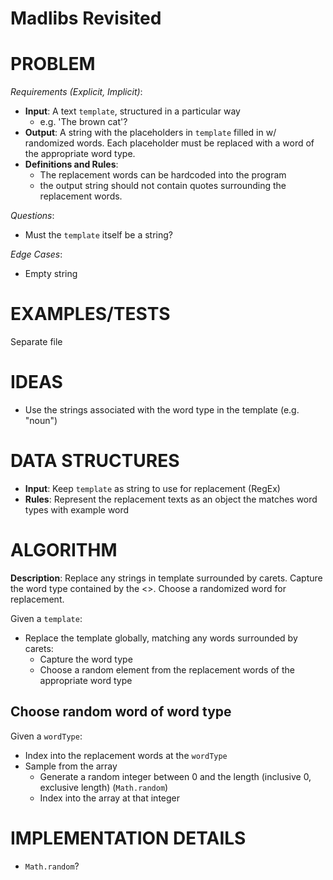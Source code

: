 # Madlibs Revisited

# PROBLEM

_Requirements (Explicit, Implicit)_:

- **Input**: A text `template`, structured in a particular way
  - e.g. 'The <adjective> brown cat'?
- **Output**: A string with the placeholders in `template` filled in w/ randomized words. Each placeholder must be replaced with a word of the appropriate word type.
- **Definitions and Rules**:
  - The replacement words can be hardcoded into the program
  - the output string should not contain quotes surrounding the replacement words.

_Questions_:

- Must the `template` itself be a string?

_Edge Cases_:

- Empty string

# EXAMPLES/TESTS

Separate file

# IDEAS

- Use the strings associated with the word type in the template (e.g. "noun")

# DATA STRUCTURES

- **Input**: Keep `template` as string to use for replacement (RegEx)
- **Rules**: Represent the replacement texts as an object the matches word types with example word

# ALGORITHM

**Description**: Replace any strings in template surrounded by carets. Capture the word type contained by the <>. Choose a randomized word for replacement.

Given a `template`:

- Replace the template globally, matching any words surrounded by carets:
  - Capture the word type
  - Choose a random element from the replacement words of the appropriate word type

## Choose random word of word type

Given a `wordType`:

- Index into the replacement words at the `wordType`
- Sample from the array
  - Generate a random integer between 0 and the length (inclusive 0, exclusive length) (`Math.random`)
  - Index into the array at that integer

# IMPLEMENTATION DETAILS

- `Math.random`?
